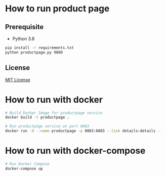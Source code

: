 # How to run product page

## Prerequisite

* Python 3.8

```bash
pip install -r requirements.txt
python productpage.py 9080
```

## License
[MIT License](https://github.com/Bordee2000/itkmitl-bookinfo-productpage/LICENSE)

# How to run with docker

```bash
# Build Docker Image for productpage service
docker build -t productpage .

# Run productpage service on port 8083
docker run -d --name productpage -p 8083:8083 --link details:details --link ratings:ratings --link reviews:reviews -e 'REVIEWS_HOSTNAME=http://reviews:9080' -e 'RATINGS_HOSTNAME=http://ratings:8080' -e 'DETAILS_HOSTNAME=http://details:8081' productpage
```

# How to run with docker-compose

```bash
# Run Docker Compose
docker-compose up
```